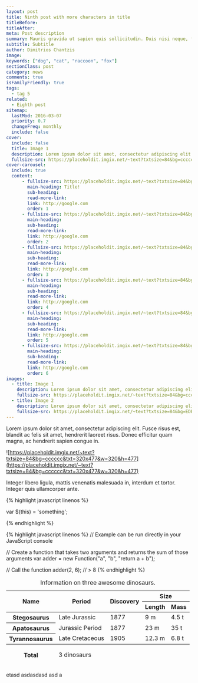 ```yaml
---
layout: post
title: Ninth post with more characters in title
titleBefore:
titleAfter:
meta: Post description
summary: Mauris gravida ut sapien quis sollicitudin. Duis nisi neque, fermentum in sagittis vitae, placerat id justo. Nunc augue augue, malesuada eu eleifend at, pharetra ut ligula. Sed et molestie mauris. Nulla ornare elementum nisi, quis pellentesque ipsum lobortis fringilla. Nullam pharetra, urna et laoreet mattis, urna ex porta nibh, ut ultricies orci dolor vel lectus.
subtitle: Subtitle
author: Dimitrios Chantzis
image:
keywords: ["dog", "cat", "raccoon", "fox"]
sectionClass: post
category: news
comments: true
isFamilyFriendly: true
tags:
  - tag 5
related:
  - Eighth post
sitemap:
  lastMod: 2016-03-07
  priority: 0.7
  changeFreq: monthly
  include: false
cover:
  include: false
  title: Image 1
  description: Lorem ipsum dolor sit amet, consectetur adipiscing elit.
  fullsize-src: https://placeholdit.imgix.net/~text?txtsize=84&bg=cccccc&txt=cover-image-1&w=1653&h=1167
cover-carousel:
  include: true
  content:
      - fullsize-src: https://placeholdit.imgix.net/~text?txtsize=84&bg=cccccc&txt=cover-carousel-image-1&w=1653&h=1167
        main-heading: Title!
        sub-heading:
        read-more-link:
        link: http://google.com
        order: 1
      - fullsize-src: https://placeholdit.imgix.net/~text?txtsize=84&bg=EDE4E4&txt=cover-carousel-image-2&w=1653&h=1167
        main-heading:
        sub-heading:
        read-more-link:
        link: http://google.com
        order: 2
      - fullsize-src: https://placeholdit.imgix.net/~text?txtsize=84&bg=E4E6ED&txt=cover-carousel-image-3&w=1653&h=1167
        main-heading:
        sub-heading:
        read-more-link:
        link: http://google.com
        order: 3
      - fullsize-src: https://placeholdit.imgix.net/~text?txtsize=84&bg=F2E0CB&txt=cover-carousel-image-4&w=1653&h=1167
        main-heading:
        sub-heading:
        read-more-link:
        link: http://google.com
        order: 4
      - fullsize-src: https://placeholdit.imgix.net/~text?txtsize=84&bg=E4E6ED&txt=cover-carousel-image-5&w=1653&h=1167
        main-heading:
        sub-heading:
        read-more-link:
        link: http://google.com
        order: 5
      - fullsize-src: https://placeholdit.imgix.net/~text?txtsize=84&bg=EDE4E4&txt=cover-carousel-image-6&w=1653&h=1167
        main-heading:
        sub-heading:
        read-more-link:
        link: http://google.com
        order: 6
images:
  - title: Image 1
    description: Lorem ipsum dolor sit amet, consectetur adipiscing elit.
    fullsize-src: https://placeholdit.imgix.net/~text?txtsize=84&bg=cccccc&txt=image-1&w=1653&h=1167
  - title: Image 2
    description: Lorem ipsum dolor sit amet, consectetur adipiscing elit.
    fullsize-src: https://placeholdit.imgix.net/~text?txtsize=84&bg=EDE4E4&txt=image-1&w=1653&h=1167
---
```


Lorem ipsum dolor sit amet, consectetur adipiscing elit. Fusce risus est, blandit ac felis sit amet, hendrerit laoreet risus. Donec efficitur quam magna, ac hendrerit sapien congue in.

![https://placeholdit.imgix.net/~text?txtsize=84&bg=cccccc&txt=320x477&w=320&h=477](https://placeholdit.imgix.net/~text?txtsize=84&bg=cccccc&txt=320x477&w=320&h=477)

Integer libero ligula, mattis venenatis malesuada in, interdum et tortor. Integer quis ullamcorper ante.

{% highlight javascript linenos %}

var $(this) = 'something';

{% endhighlight %}


{% highlight javascript linenos %}
// Example can be run directly in your JavaScript console

// Create a function that takes two arguments and returns the sum of those arguments
var adder = new Function("a", "b", "return a + b");

// Call the function
adder(2, 6);
// > 8
{% endhighlight %}

<table>

  <caption>Information on three awesome dinosaurs.</caption>

  <col class="col-name">
  <col class="col-period">
  <col class="col-discovery">
  <colgroup class="col-size">
    <col>
    <col>
  </colgroup>

  <thead>
    <tr>
      <th scope="col" rowspan="2">Name</th>
      <th scope="col" rowspan="2">Period</th>
      <th scope="col" rowspan="2">Discovery</th>
      <th class="size-heading" scope="col" colspan="2">Size</th>
    </tr>
    <tr>
      <th scope="col">Length</th>
      <th scope="col">Mass</th>
    </tr>
  </thead>

  <tbody>
    <tr>
      <th scope="row">Stegosaurus</th>
      <td>Late Jurassic</td>
      <td>
        <time datetime="1877">1877</time>
      </td>
      <td>
        <data value="9">9 m</data>
      </td>
      <td>4.5 t</td>
    </tr>
    <tr>
      <th scope="row">Apatosaurus</th>
      <td>Jurassic Period</td>
      <td>1877</td>
      <td>23 m</td>
      <td>35 t</td>
    </tr>
    <tr>
      <th scope="row">Tyrannosaurus</th>
      <td>Late Cretaceous</td>
      <td>1905</td>
      <td>12.3 m</td>
      <td>6.8 t</td>
    </tr>
  </tbody>

  <tfoot>
    <tr>
      <th scope="row">Total</th>
      <td colspan="4">
        <p>3 dinosaurs</p>
      </td>
    </tr>
  </tfoot>

</table>

etasd asdasdasd asd a
